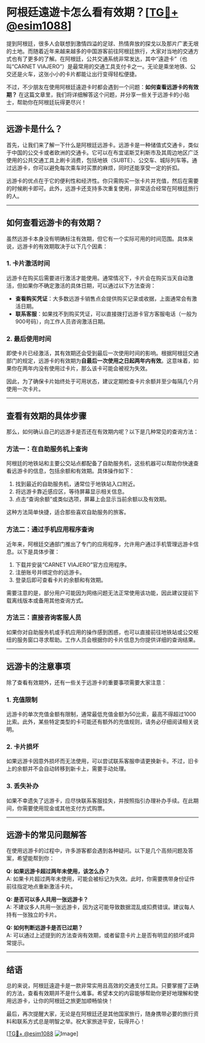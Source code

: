 # 阿根廷遠遊卡怎么看有效期？[[TG💪+ @esim1088](https://t.me/s/esim1088)]

提到阿根廷，很多人会联想到激情四溢的足球、热情奔放的探戈以及那片广袤无垠的土地。而随着近年来越来越多的中国游客前往阿根廷旅行，大家对当地的交通方式也有了更多的了解。在阿根廷，公共交通系统非常发达，其中“遠遊卡”（也叫“CARNET VIAJERO”）是最常用的交通工具支付卡之一。无论是乘坐地铁、公交还是火车，这张小小的卡片都能让出行变得轻松便捷。

不过，不少朋友在使用阿根廷遠遊卡时都会遇到一个问题：**如何查看远游卡的有效期？** 在这篇文章里，我们将详细解答这个问题，并分享一些关于远游卡的小贴士，帮助你在阿根廷玩得更尽兴！

---

## 远游卡是什么？

首先，让我们来了解一下什么是阿根廷远游卡。远游卡是一种储值式交通卡，类似于中国的公交卡或者欧洲的交通卡。它可以在布宜诺斯艾利斯市及其周边地区广泛使用的公共交通工具上刷卡消费，包括地铁（SUBTE）、公交车、城际列车等。通过远游卡，你可以避免每次乘车时买票的麻烦，同时还能享受一定的折扣。

远游卡的优点在于它的便利性和经济性。你只需购买一张卡片并充值，然后在需要的时候刷卡即可。此外，远游卡还支持多次重复使用，非常适合经常在阿根廷旅行的人。

---

## 如何查看远游卡的有效期？

虽然远游卡本身没有明确标注有效期，但它有一个实际可用的时间范围。具体来说，远游卡的有效期取决于以下几个因素：

### 1. **卡片激活时间**
远游卡在购买后需要进行激活才能使用。通常情况下，卡片会在购买当天自动激活，但如果你不确定激活的具体日期，可以通过以下方法查询：

- **查看购买凭证**：大多数远游卡销售点会提供购买记录或收据，上面通常会有激活日期。
- **联系客服**：如果找不到购买凭证，可以直接拨打远游卡官方客服电话（一般为900号码），向工作人员咨询激活日期。

### 2. **最后使用时间**
即使卡片已经激活，其有效期还会受到最后一次使用时间的影响。根据阿根廷交通部门的规定，远游卡的有效期为**自最后一次使用之日起两年内有效**。这意味着，如果你在两年内没有使用过卡片，那么该卡可能会被视为失效。

因此，为了确保卡片始终处于可用状态，建议定期检查卡片余额并至少每隔几个月使用一次卡片。

---

## 查看有效期的具体步骤

那么，如何确认自己的远游卡是否还在有效期内呢？以下是几种常见的查询方法：

### 方法一：在自助服务机上查询
阿根廷的地铁站和主要公交站点都配备了自助服务机，这些机器可以帮助你快速查看远游卡的信息，包括余额和有效期。具体操作如下：

1. 找到最近的自助服务机，通常位于地铁站入口附近。
2. 将远游卡靠近感应区，等待屏幕显示相关信息。
3. 点击“查询余额”或类似选项，屏幕上会显示当前余额以及有效期。

这种方法简单快捷，适合那些喜欢自助服务的旅客。

### 方法二：通过手机应用程序查询
近年来，阿根廷交通部门推出了专门的应用程序，允许用户通过手机管理远游卡信息。以下是具体步骤：

1. 下载并安装“CARNET VIAJERO”官方应用程序。
2. 注册账号并绑定你的远游卡。
3. 登录后即可查看卡片的余额和有效期。

需要注意的是，部分用户可能因为网络问题无法正常使用该功能，因此建议提前下载离线版本或备用其他查询方式。

### 方法三：直接咨询客服人员
如果你对自助服务机或手机应用的操作感到困惑，也可以直接前往地铁站或公交枢纽的服务窗口寻求帮助。工作人员会根据你的卡片信息为你提供详细的查询结果。

---

## 远游卡的注意事项

除了查看有效期外，还有一些关于远游卡的重要事项需要大家注意：

### 1. 充值限制
远游卡的单次充值金额有限制，通常最低充值金额为50比索，最高不得超过1000比索。此外，某些特定类型的卡可能还有额外的充值规则，请务必仔细阅读相关说明。

### 2. 卡片损坏
如果远游卡因意外损坏而无法使用，可以尝试联系客服申请更换新卡。不过，旧卡上的余额并不会自动转移到新卡上，需要手动处理。

### 3. 丢失补办
如果不幸遗失了远游卡，应尽快联系客服挂失，并按照指引办理补办手续。在此期间，你需要使用现金或其他支付方式购票。

---

## 远游卡的常见问题解答

在使用远游卡的过程中，许多游客都会遇到各种疑问。以下是几个高频问题及答案，希望能帮到你：

**Q: 如果远游卡超过两年未使用，该怎么办？**  
A: 如果卡片超过两年未使用，可能会被标记为失效。此时，你需要携带身份证件前往指定地点重新激活卡片。

**Q: 是否可以多人共用一张远游卡？**  
A: 不建议多人共用一张远游卡，因为这可能导致数据混乱或扣费错误。建议每人持有一张独立的卡片。

**Q: 如何判断远游卡是否已过期？**  
A: 可以通过上述提到的方法查询有效期，或者留意卡片上是否有明显的损坏或异常提示。

---

## 结语

总的来说，阿根廷遠遊卡是一款非常实用且高效的交通支付工具。只要掌握了正确的方法，查看有效期并不是什么难事。希望本文的内容能够帮助你更好地理解和使用远游卡，让你的阿根廷之旅更加顺畅愉快！

最后，再次提醒大家，无论是在阿根廷还是其他国家旅行，随身携带必要的旅行资料和联系方式总是明智之举。祝大家旅途平安，玩得开心！

[[TG💪+ @esim1088](https://t.me/s/esim1088) ![Image](https://i.postimg.cc/4NQfJmqS/Snipaste-2025-05-13-00-14-12.png)]